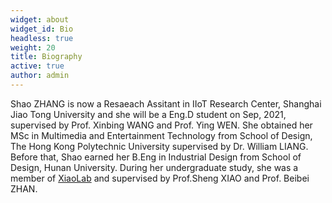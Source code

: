 ```yaml
---
widget: about
widget_id: Bio
headless: true
weight: 20
title: Biography
active: true
author: admin
---
```

Shao ZHANG is now a Resaeach Assitant in IIoT Research Center, Shanghai Jiao Tong University and she will be a Eng.D student on Sep, 2021, supervised by Prof. Xinbing WANG and Prof. Ying WEN. She obtained her MSc in Multimedia and Entertainment Technology from School of Design, The Hong Kong Polytechnic University supervised by Dr. William LIANG. Before that, Shao earned her B.Eng in Industrial Design from School of Design, Hunan University. During her undergraduate study, she was a member of [XiaoLab](xiaolab.net) and supervised by Prof.Sheng XIAO and Prof. Beibei ZHAN.